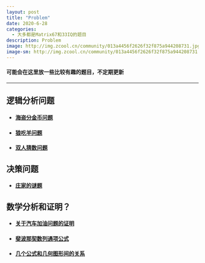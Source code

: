 ```yaml
---
layout: post
title: "Problem"
date: 2020-6-28
categories:
  - 大多都是Matrix67和33IQ的题目
description: Problem
image: http://img.zcool.cn/community/013a4456f2626f32f875a944208731.jpg@2o.jpg
image-sm: http://img.zcool.cn/community/013a4456f2626f32f875a944208731.jpg@2o.jpg
---
```


#### 可能会在这里放一些比较有趣的题目，不定期更新

------

## 逻辑分析问题

+ #### **[海盗分金币问题](https://garystack.github.io/2018/04/01/海盗分金币问题/)**

+ #### [**狼吃羊问题**](https://garystack.github.io/2018/06/29/狼吃羊问题/)

+ #### [**双人猜数问题**](https://garystack.github.io/2018/06/29/双人猜数问题/)

## 决策问题

+ #### [**庄家的谜题**](https://garystack.github.io/2018/04/01/庄家的谜题/)

## 数学分析和证明？

+ #### [**关于汽车加油问题的证明**](https://garystack.github.io/2018/06/29/汽车加油问题的证明/)

+ #### [**斐波那契数列通项公式**](https://garystack.github.io/2018/06/29/斐波那契数列通项公式/)

+ #### [**几个公式和几何图形间的关系**]()
